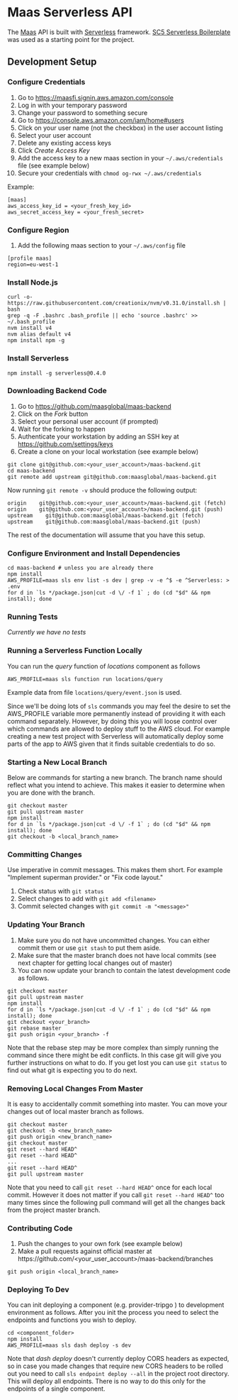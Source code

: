 # Maas Serverless API

The [Maas](http://maas.fi/) API is built with
[Serverless](https://github.com/serverless/serverless) framework. [SC5
Serverless Boilerplate](https://github.com/sc5/sc5-serverless-boilerplate/) was
used as a starting point for the project.

## Development Setup

### Configure Credentials

1. Go to https://maasfi.signin.aws.amazon.com/console
2. Log in with your temporary password
3. Change your password to something secure
4. Go to https://console.aws.amazon.com/iam/home#users
5. Click on your user name (not the checkbox) in the user account listing
6. Select your user account
7. Delete any existing access keys
8. Click *Create Access Key*
9. Add the access key to a new maas section in your `~/.aws/credentials` file (see example below)
10. Secure your credentials with `chmod og-rwx ~/.aws/credentials`

Example:
```
[maas]
aws_access_key_id = <your_fresh_key_id>
aws_secret_access_key = <your_fresh_secret>
```

### Configure Region

1. Add the following maas section to your `~/.aws/config` file
```
[profile maas]
region=eu-west-1
```

### Install Node.js
```
curl -o- https://raw.githubusercontent.com/creationix/nvm/v0.31.0/install.sh | bash
grep -q -F .bashrc .bash_profile || echo 'source .bashrc' >> ~/.bash_profile
nvm install v4
nvm alias default v4
npm install npm -g
```

### Install Serverless

```
npm install -g serverless@0.4.0
```

### Downloading Backend Code

1. Go to https://github.com/maasglobal/maas-backend
2. Click on the *Fork* button
3. Select your personal user account (if prompted)
4. Wait for the forking to happen
5. Authenticate your workstation by adding an SSH key at https://github.com/settings/keys
4. Create a clone on your local workstation (see example below)

```
git clone git@github.com:<your_user_account>/maas-backend.git
cd maas-backend
git remote add upstream git@github.com:maasglobal/maas-backend.git
```

Now running `git remote -v` should produce the following output:

```
origin    git@github.com:<your_user_account>/maas-backend.git (fetch)
origin    git@github.com:<your_user_account>/maas-backend.git (push)
upstream    git@github.com:maasglobal/maas-backend.git (fetch)
upstream    git@github.com:maasglobal/maas-backend.git (push)
```

The rest of the documentation will assume that you have this setup.

### Configure Environment and Install Dependencies

```
cd maas-backend # unless you are already there
npm install
AWS_PROFILE=maas sls env list -s dev | grep -v -e ^$ -e ^Serverless: > .env
for d in `ls */package.json|cut -d \/ -f 1` ; do (cd "$d" && npm install); done
```

### Running Tests

*Currently we have no tests*

### Running a Serverless Function Locally

You can run the *query* function of *locations* component as follows
```
AWS_PROFILE=maas sls function run locations/query
```
Example data from file `locations/query/event.json` is used.

Since we'll be doing lots of `sls` commands you may feel the desire to set the
AWS_PROFILE variable more permanently instead of providing it with each command
separately. However, by doing this you will loose control over which commands
are allowed to deploy stuff to the AWS cloud. For example creating a new test
project with Serverless will automatically deploy some parts of the app to AWS
given that it finds suitable credentials to do so.

### Starting a New Local Branch

Below are commands for starting a new branch. The branch name should reflect
what you intend to achieve. This makes it easier to determine when you are done
with the branch.

```
git checkout master
git pull upstream master
npm install
for d in `ls */package.json|cut -d \/ -f 1` ; do (cd "$d" && npm install); done
git checkout -b <local_branch_name>
```

### Committing Changes

Use imperative in commit messages. This makes them short. For example
"Implement superman provider." or "Fix code layout."

1. Check status with `git status`
2. Select changes to add with `git add <filename>`
3. Commit selected changes with `git commit -m "<message>"`

### Updating Your Branch

1. Make sure you do not have uncommitted changes. You can either commit them or use `git stash` to put them aside.
2. Make sure that the master branch does not have local commits (see next chapter for getting local changes out of master)
3. You can now update your branch to contain the latest development code as follows.

```
git checkout master
git pull upstream master
npm install
for d in `ls */package.json|cut -d \/ -f 1` ; do (cd "$d" && npm install); done
git checkout <your_branch>
git rebase master
git push origin <your_branch> -f
```

Note that the rebase step may be more complex than simply running the command
since there might be edit conflicts.  In this case git will give you further
instructions on what to do. If you get lost you can use `git status` to find
out what git is expecting you to do next.

### Removing Local Changes From Master

It is easy to accidentally commit something into master. You can move your
changes out of local master branch as follows.

```
git checkout master
git checkout -b <new_branch_name>
git push origin <new_branch_name>
git checkout master
git reset --hard HEAD^
git reset --hard HEAD^
...
git reset --hard HEAD^
git pull upstream master
```

Note that you need to call `git reset --hard HEAD^` once for each local commit.
However it does not matter if you call `git reset --hard HEAD^` too many times
since the following pull command will get all the changes back from the project
master branch.

### Contributing Code

1. Push the changes to your own fork (see example below)
2. Make a pull requests against official master at https://<i></i>github.com/&lt;your_user_account&gt;/maas-backend/branches

```
git push origin <local_branch_name>
```

### Deploying To Dev

You can init deploying a component (e.g. provider-tripgo ) to development environment as follows.
After you init the process you need to select the endpoints and functions you wish to deploy.

```
cd <component_folder>
npm install
AWS_PROFILE=maas sls dash deploy -s dev
```

Note that *dash deploy* doesn't currently deploy CORS headers as expected, so in case you made
changes that require new CORS headers to be rolled out you need to call `sls endpoint deploy --all`
in the project root directory. This will deploy all endpoints. There is no way to do this only
for the endpoints of a single component.

